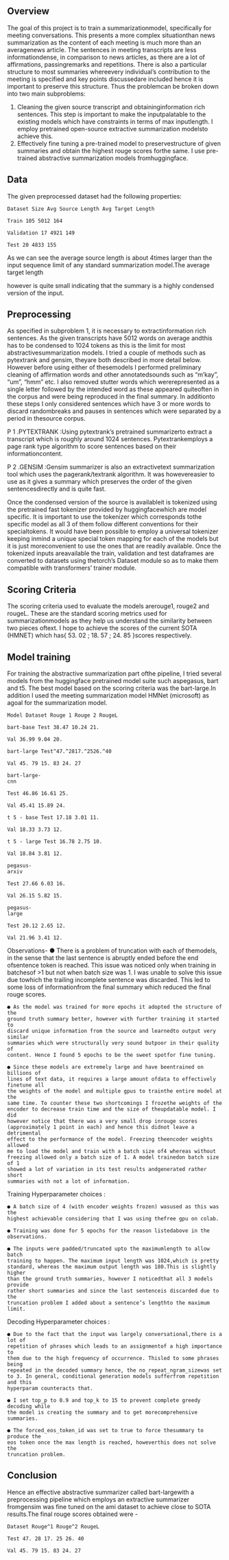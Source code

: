 ## Overview

The goal of this project is to train a summarizationmodel, specifically for meeting
conversations. This presents a more complex situationthan news summarization as
the content of each meeting is much more than an averagenews article. The
sentences in meeting transcripts are less informationdense, in comparison to news
articles, as there are a lot of affirmations, passingremarks and repetitions. There is
also a particular structure to most summaries whereevery individual’s contribution
to the meeting is specified and key points discussedare included hence it is
important to preserve this structure. Thus the problemcan be broken down into two
main subproblems:

1. Cleaning the given source transcript and obtaininginformation rich
    sentences. This step is important to make the inputpalatable to the existing
    models which have constraints in terms of max inputlength. I employ
    pretrained open-source extractive summarization modelsto achieve this.
2. Effectively fine tuning a pre-trained model to preservestructure of given
    summaries and obtain the highest rouge scores forthe same. I use
    pre-trained abstractive summarization models fromhuggingface.

## Data

The given preprocessed dataset had the following properties:

```
Dataset Size Avg Source Length Avg Target Length
```
```
Train 105 5012 164
```
```
Validation 17 4921 149
```
```
Test 20 4833 155
```
As we can see the average source length is about 4times larger than the input
sequence limit of any standard summarization model.The average target length


however is quite small indicating that the summary is a highly condensed version of
the input.

## Preprocessing

As specified in subproblem 1, it is necessary to extractinformation rich sentences. As
the given transcripts have 5012 words on average andthis has to be condensed to
1024 tokens as this is the limit for most abstractivesummarization models. I tried a
couple of methods such as pytextrank and gensim, theyare both described in more
detail below. However before using either of thesemodels I performed preliminary
cleaning of affirmation words and other annotatedsounds such as “m’kay”, “um”,
“hmm” etc. I also removed stutter words which wererepresented as a single letter
followed by the intended word as these appeared quiteoften in the corpus and were
being reproduced in the final summary. In additionto these steps I only considered
sentences which have 3 or more words to discard randombreaks and pauses in
sentences which were separated by a period in thesource corpus.

P 1 .PYTEXTRANK :Using pytextrank’s pretrained summarizerto extract a transcript
which is roughly around 1024 sentences. Pytextrankemploys a page rank type
algorithm to score sentences based on their informationcontent.

P 2 .GENSIM :Gensim summarizer is also an extractivetext summarization tool which
uses the pagerank/textrank algorithm. It was howevereasier to use as it gives a
summary which preserves the order of the given sentencesdirectly and is quite fast.

Once the condensed version of the source is availableit is tokenized using the
pretrained fast tokenizer provided by huggingfacewhich are model specific. It is
important to use the tokenizer which corresponds tothe specific model as all 3 of
them follow different conventions for their specialtokens. It would have been
possible to employ a universal tokenizer keeping inmind a unique special token
mapping for each of the models but it is just moreconvenient to use the ones that
are readily available. Once the tokenized inputs areavailable the train, validation and
test dataframes are converted to datasets using thetorch’s Dataset module so as to
make them compatible with transformers’ trainer module.

## Scoring Criteria

The scoring criteria used to evaluate the models arerouge1, rouge2 and rougeL.
These are the standard scoring metrics used for summarizationmodels as they help
us understand the similarity between two pieces oftext. I hope to achieve the scores
of the current SOTA (HMNET) which has{ 53. 02 ; 18. 57 ; 24. 85 }scores respectively.


## Model training

For training the abstractive summarization part ofthe pipeline, I tried several models
from the huggingface pretrained model suite such aspegasus, bart and t5. The best
model based on the scoring criteria was the bart-large.In addition I used the
meeting summarization model HMNet (microsoft) as agoal for the summarization
model.

```
Model Dataset Rouge 1 Rouge 2 RougeL
```
```
bart-base Test 38.47 10.24 21.
```
```
Val 36.99 9.04 20.
```
```
bart-large Test^47.^2817.^2526.^40
```
```
Val 45. 79 15. 83 24. 27
```
```
bart-large-
cnn
```
```
Test 46.86 16.61 25.
```
```
Val 45.41 15.89 24.
```
```
t 5 - base Test 17.18 3.01 11.
```
```
Val 18.33 3.73 12.
```
```
t 5 - large Test 16.78 2.75 10.
```
```
Val 18.84 3.81 12.
```
```
pegasus-
arxiv
```
```
Test 27.66 6.03 16.
```
```
Val 26.15 5.82 15.
```
```
pegasus-
large
```
```
Test 20.12 2.65 12.
```
```
Val 21.96 3.41 12.
```
Observations-
● There is a problem of truncation with each of themodels, in the sense that the
last sentence is abruptly ended before the end ofsentence token is reached.
This issue was noticed only when training in batchesof >1 but not when batch
size was 1. I was unable to solve this issue due towhich the trailing incomplete
sentence was discarded. This led to some loss of informationfrom the final
summary which reduced the final rouge scores.


```
● As the model was trained for more epochs it adopted the structure of the
ground truth summary better, however with further training it started to
discard unique information from the source and learnedto output very similar
summaries which were structurally very sound butpoor in their quality of
content. Hence I found 5 epochs to be the sweet spotfor fine tuning.
```
```
● Since these models are extremely large and have beentrained on billions of
lines of text data, it requires a large amount ofdata to effectively finetune all
the weights of the model and multiple gpus to trainthe entire model at the
same time. To counter these two shortcomings I frozethe weights of the
encoder to decrease train time and the size of theupdatable model. I did
however notice that there was a very small drop inrouge scores
(approximately 1 point in each) and hence this didnot leave a detrimental
effect to the performance of the model. Freezing theencoder weights allowed
me to load the model and train with a batch size of4 whereas without
freezing allowed only a batch size of 1. A model trainedon batch size of 1
showed a lot of variation in its test results andgenerated rather short
summaries with not a lot of information.
```
Training Hyperparameter choices :

```
● A batch size of 4 (with encoder weights frozen) wasused as this was the
highest achievable considering that I was using thefree gpu on colab.
```
```
● Training was done for 5 epochs for the reason listedabove in the observations.
```
```
● The inputs were padded/truncated upto the maximumlength to allow batch
training to happen. The maximum input length was 1024,which is pretty
standard, whereas the maximum output length was 180.This is slightly higher
than the ground truth summaries, however I noticedthat all 3 models provide
rather short summaries and since the last sentenceis discarded due to the
truncation problem I added about a sentence’s lengthto the maximum limit.
```
Decoding Hyperparameter choices :

```
● Due to the fact that the input was largely conversational,there is a lot of
repetition of phrases which leads to an assignmentof a high importance to
them due to the high frequency of occurrence. Thisled to some phrases being
repeated in the decoded summary hence, the no_repeat_ngram_sizewas set
to 3. In general, conditional generation models sufferfrom repetition and this
hyperparam counteracts that.
```

```
● I set top_p to 0.9 and top_k to 15 to prevent complete greedy decoding while
the model is creating the summary and to get morecomprehensive
summaries.
```
```
● The forced_eos_token_id was set to true to force thesummary to produce the
eos token once the max length is reached, howeverthis does not solve the
truncation problem.
```
## Conclusion

Hence an effective abstractive summarizer called bart-largewith a preprocessing
pipeline which employs an extractive summarizer fromgensim was fine tuned on
the ami dataset to achieve close to SOTA results.The final rouge scores obtained
were -

```
Dataset Rouge^1 Rouge^2 RougeL
```
```
Test 47. 28 17. 25 26. 40
```
```
Val 45. 79 15. 83 24. 27
```

